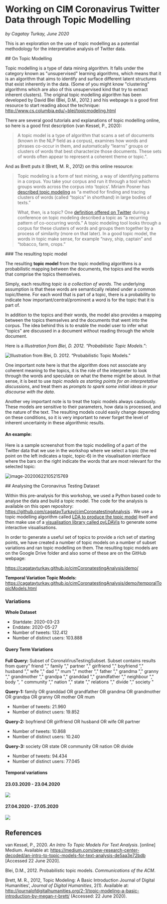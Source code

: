 # Working on CIM Coronavirus Twitter Data through Topic Modelling

*by Cagatay Turkay, June 2020*

This is an exploration on the use of topic modelling as a potential methodology for the interpretative analysis of Twitter data. 

## On Topic Modelling

Topic modelling is a type of data mining algorithm. It falls under the category known as "unsupervised" learning algorithms, which means that it is an algorithm that aims to identify and surface different latent structures that exist inherently in the data. (Some of you might know "clustering" algorithms which are also of this unsupervised kind that try to extract inherent clusters). The original topic modelling algorithm has been developed by David Blei (Blei, D.M., 2012.) and his webpage is a good first resource to start reading about the technique: http://www.cs.columbia.edu/~blei/topicmodeling.html

There are several good tutorials and explanations of topic modelling online, so here is a good first description (van Kessel, P., 2020):

> A topic model is a type of algorithm that scans a set of documents (known in the NLP field as a corpus), examines how words and phrases co-occur in them, and automatically “learns” groups or clusters of words that best characterize those documents. These sets of words often appear to represent a coherent theme or topic.".

And as Brett puts it (Brett, M. R., 2012) on this online resource:

> Topic modeling is a form of text mining, a way of identifying patterns in a corpus. You take your corpus and run it through a tool which groups words across the corpus into ‘topics’. Miriam Posner has [described topic modeling](http://miriamposner.com/blog/?p=1335) as “a method for finding and tracing clusters of words (called “topics” in shorthand) in large bodies of texts.”
>
> What, then, is a topic? One [definition offered on Twitter](https://twitter.com/footnotesrising/status/264823621799780353) during a conference on topic modeling described a topic as “a recurring pattern of co-occurring words.” A topic modeling tool looks through a corpus for these clusters of words and groups them together by a process of similarity (more on that later). In a good topic model, the words in topic make sense, for example “navy, ship, captain” and “tobacco, farm, crops.”

### The resulting topic model

The resulting **topic model** from the topic modelling algorithms is a probabilistic mapping between the documents, the topics and the words that comprise the topics themselves.

Simply, each resulting *topic is a collection of words*. The underlying assumption is that these words are semantically related under a common topic/theme. For each word that is part of a topic, there is a probability to indicate how important/central/prominent a word is for the topic that it is part of. 

In addition to the topics and their words, the model also provides a mapping between the topics themselves and the documents that went into the corpus. The idea behind this is to enable the model user to infer what "topics" are discussed in a document without reading through the whole document.

Here is a *Illustration from Blei, D. 2012. “Probabilistic Topic Models.”*:

![*Illustration from Blei, D. 2012. “Probabilistic Topic Models.”*](/Users/cagatayturkay/Documents/gitRepositories/cimCoronatestingAnalysis/demo/images/1*RcyXi1lMESMq3X_RC7bL0Q.png)

One important note here is that the algorithm does not associate any coherent meaning to the topics, it is the role of the interpreter to look through the words and speculate on what the theme might be about. In that sense, it is best to use *topic models as starting points for an interpretative discussions*, and treat them as *prompts to spark some initial ideas in your discourse with the data*.

Another vey important note is to treat the topic models always cautiously. These models are sensitive to their parameters, how data is processed, and the nature of the text. The resulting models could easily change depending on these conditions, so it is very important to never forget the level of inherent uncertainty in these algorithmic results.

#### An example:

Here is a sample screenshot from the topic modelling of a part of the Twitter data that we use in the workshop where we select a topic (the red point on the left indicates a topic, topic-6) in the visualisation interface where the bars on the right indicate the words that are most relevant for the selected topic:

![image-20200622105215769](/Users/cagatayturkay/Documents/gitRepositories/cimCoronatestingAnalysis/demo/images/image-20200622105215769.png)

## Analysing the Coronavirus Testing Dataset

Within this pre-analysis for this workshop, we used a Python based code to analyse the data and build a topic model. The code for the analysis is available on this open repository: https://github.com/cagatayTurkay/cimCoronatestingAnalysis . We use a topic modelling algorithm called [LDA to produce the topic model](https://radimrehurek.com/gensim/models/ldamodel.html) itself and then make use of a [visualisation library called pyLDAVis](https://github.com/bmabey/pyLDAvis) to generate some interactive visualisations.

In order to generate a useful set of topics to provide a rich set of starting points, we have created a number of topic models on a number of subset variations and ran topic modelling on them. The resulting topic models are on the Google Drive folder and also some of these are on the GitHub webpage:

https://cagatayturkay.github.io/cimCoronatestingAnalysis/demo/

**Temporal Variation Topic Models:** https://cagatayturkay.github.io/cimCoronatestingAnalysis/demo/temporalTopicModels.html

### Variations

**Whole Dataset**

- Startdate:	2020-03-23
- Enddate:	2020-05-27
- Number of tweets:	132.412
- Number of distinct users:	103.888

#### Query Term Variations

**Full Query:** Subset of CoronaVirusTestingSubset. Subset contains results from query" friend "," family "," partner "," girlfriend "," boyfriend "," husband "," wife "," dad "," mum "," mother "," father "," grandma "," granny "," grandmother "," grandpa "," granddad "," grandfather "," neighbour "," body ", " community "," nation "," state "," relations "," divide "," society "

**Query-1:** family OR granddad OR grandfather OR grandma OR grandmother OR grandpa OR granny OR mother OR mum

- Number of tweets:	21.960
- Number of distinct users:	19.852

**Query-2:** boyfriend OR girlfriend OR husband OR wife OR partner

- Number of tweets:	10.868
- Number of distinct users:	10.240

**Query-3:** society OR state OR community OR nation OR divide

- Number of tweets:	94.434
- Number of distinct users:	77.045

#### Temporal variations

#### 23.03.2020 - 23.04.2020

![](https://i.imgur.com/hsK5R3W.png)

#### 27.04.2020 - 27.05.2020

![](https://i.imgur.com/OQn5w45.png)



## References

van Kessel, P., 2020. *An Intro To Topic Models For Text Analysis*. [online] Medium. Available at: <https://medium.com/pew-research-center-decoded/an-intro-to-topic-models-for-text-analysis-de5aa3e72bdb> [Accessed 22 June 2020].

Blei, D.M., 2012. Probabilistic topic models. *Communications of the ACM*.

Brett, M. R., 2012, Topic Modeling: A Basic Introduction Journal of Digital Humanities’, *Journal of Digital Humanities*, 2(1). Available at: http://journalofdigitalhumanities.org/2-1/topic-modeling-a-basic-introduction-by-megan-r-brett/ (Accessed: 22 June 2020).